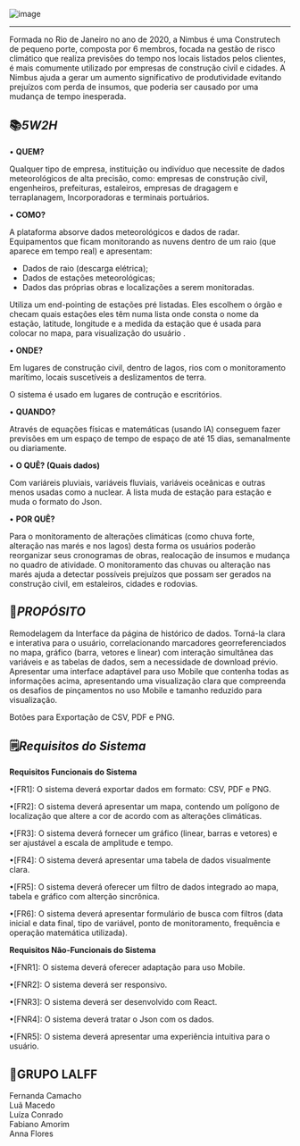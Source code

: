 
 ![image](https://github.com/lalff/nimbus_project/assets/142255965/c71b6d92-a7ac-4804-bb68-2d0b830bdcb7)

---
Formada no Rio de Janeiro no ano de 2020, a Nimbus é uma Construtech de pequeno porte, composta por 6 membros, focada na gestão de risco climático que realiza previsões do tempo nos locais listados pelos clientes, é mais comumente utilizado por empresas de construção civil e cidades. A Nimbus ajuda a gerar um aumento significativo de produtividade evitando prejuízos com perda de insumos, que poderia ser causado por uma mudança de tempo inesperada. 


📚***5W2H***
---

 •	**QUEM?**

Qualquer tipo de empresa, instituição ou indivíduo que necessite de dados meteorológicos de alta precisão, como: empresas de construção civil, engenheiros, prefeituras, estaleiros, empresas de dragagem e terraplanagem, Incorporadoras e terminais portuários.
  
•	**COMO?**

A plataforma absorve dados meteorológicos e dados de radar. Equipamentos que ficam monitorando as nuvens dentro de um raio (que aparece em tempo real) e apresentam:
- Dados de raio (descarga elétrica);
- Dados de estações meteorológicas;
- Dados das próprias obras e localizações a serem monitoradas. 
 
 Utiliza um end-pointing de estações pré listadas. Eles escolhem o órgão e checam quais estações eles têm numa lista onde consta o nome da estação, latitude, longitude e a medida da estação que é usada para colocar no mapa, para visualização do usuário .
  
•	**ONDE?**

Em lugares de construção civil, dentro de lagos, rios com o monitoramento marítimo, locais suscetíveis a deslizamentos de terra.

O sistema é usado em lugares de contrução e escritórios.

•	**QUANDO?** 

Através de equações físicas e matemáticas (usando IA) conseguem fazer previsões em um espaço de tempo de espaço de até 15 dias, semanalmente ou diariamente.

•	**O QUÊ? (Quais dados)**

Com variáreis pluviais, variáveis fluviais, variáveis oceânicas e outras menos usadas como a nuclear. A lista muda de estação para estação e muda o formato do Json.

•	**POR QUÊ?** 

Para o monitoramento de alterações climáticas (como chuva forte, alteração nas marés e nos lagos) desta forma os usuários poderão reorganizar seus cronogramas de obras, realocação de insumos e mudança no quadro de atividade. O monitoramento das chuvas ou alteração nas marés ajuda a detectar possíveis prejuízos que possam ser gerados na construção civil, em estaleiros, cidades e rodovias.

🔨***PROPÓSITO***
---

  Remodelagem da Interface da página de histórico de dados. Torná-la clara e interativa para o usuário, correlacionando marcadores georreferenciados no mapa, gráfico (barra, vetores e linear) com interação simultânea das variáveis e as tabelas de dados, sem a necessidade de download prévio.
  Apresentar uma interface adaptável para uso Mobile que contenha todas as informações acima, apresentando uma visualização clara que compreenda os desafios de pinçamentos no uso Mobile e tamanho reduzido para visualização.

Botões para Exportação de CSV, PDF e PNG.

🗒️***Requisitos do Sistema***
---

**Requisitos Funcionais do Sistema**

•[FR1]: O sistema deverá exportar dados em formato: CSV, PDF e PNG.

•[FR2]: O sistema deverá apresentar um mapa, contendo um polígono de localização que altere a cor de acordo com as alterações climáticas.

•[FR3]: O sistema deverá fornecer um gráfico (linear, barras e vetores) e ser ajustável a escala de amplitude e tempo.

•[FR4]: O sistema deverá apresentar uma tabela de dados visualmente clara.

•[FR5]: O sistema deverá oferecer um filtro de dados integrado ao mapa, tabela e gráfico com alterção sincrônica.

•[FR6]: O sistema deverá apresentar formulário de busca com filtros (data inicial e data final, tipo de variável, ponto de monitoramento, frequência e operação matemática utilizada).


**Requisitos Não-Funcionais do Sistema**

•[FNR1]: O sistema deverá oferecer adaptação para uso Mobile.

•[FNR2]: O sistema deverá ser responsivo.

•[FNR3]: O sistema deverá ser desenvolvido com React.

•[FNR4]: O sistema deverá tratar o Json com os dados.

•[FNR5]: O sistema deverá apresentar uma experiência intuitiva para o usuário.


💎**GRUPO LALFF**
---

Fernanda Camacho
<br>Luã Macedo
<br>Luíza Conrado 
<br>Fabiano Amorim
<br>Anna Flores
  



